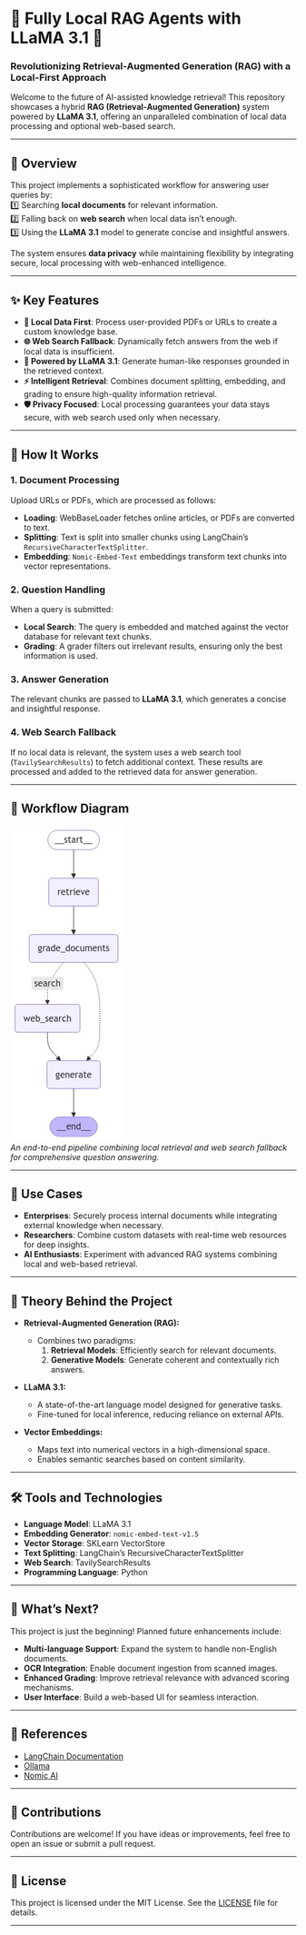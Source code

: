 
# **🌟 Fully Local RAG Agents with LLaMA 3.1 🌟**

### **Revolutionizing Retrieval-Augmented Generation (RAG) with a Local-First Approach**

Welcome to the future of AI-assisted knowledge retrieval! This repository showcases a hybrid **RAG (Retrieval-Augmented Generation)** system powered by **LLaMA 3.1**, offering an unparalleled combination of local data processing and optional web-based search.

---

## **📖 Overview**

This project implements a sophisticated workflow for answering user queries by:  
1️⃣ Searching **local documents** for relevant information.  
2️⃣ Falling back on **web search** when local data isn’t enough.  
3️⃣ Using the **LLaMA 3.1** model to generate concise and insightful answers.  

The system ensures **data privacy** while maintaining flexibility by integrating secure, local processing with web-enhanced intelligence.

---

## **✨ Key Features**

- **💾 Local Data First**: Process user-provided PDFs or URLs to create a custom knowledge base.  
- **🌐 Web Search Fallback**: Dynamically fetch answers from the web if local data is insufficient.  
- **🧠 Powered by LLaMA 3.1**: Generate human-like responses grounded in the retrieved context.  
- **⚡ Intelligent Retrieval**: Combines document splitting, embedding, and grading to ensure high-quality information retrieval.  
- **🛡️ Privacy Focused**: Local processing guarantees your data stays secure, with web search used only when necessary.  

---

## **🚦 How It Works**

### **1. Document Processing**  
Upload URLs or PDFs, which are processed as follows:  
- **Loading**: WebBaseLoader fetches online articles, or PDFs are converted to text.  
- **Splitting**: Text is split into smaller chunks using LangChain’s `RecursiveCharacterTextSplitter`.  
- **Embedding**: `Nomic-Embed-Text` embeddings transform text chunks into vector representations.  

### **2. Question Handling**  
When a query is submitted:  
- **Local Search**: The query is embedded and matched against the vector database for relevant text chunks.  
- **Grading**: A grader filters out irrelevant results, ensuring only the best information is used.  

### **3. Answer Generation**  
The relevant chunks are passed to **LLaMA 3.1**, which generates a concise and insightful response.

### **4. Web Search Fallback**  
If no local data is relevant, the system uses a web search tool (`TavilySearchResults`) to fetch additional context. These results are processed and added to the retrieved data for answer generation.

---

## **🔬 Workflow Diagram**

![Workflow Diagram](assets/workflow_diagram.jpeg)  
*An end-to-end pipeline combining local retrieval and web search fallback for comprehensive question answering.*

---

## **🎯 Use Cases**

- **Enterprises**: Securely process internal documents while integrating external knowledge when necessary.  
- **Researchers**: Combine custom datasets with real-time web resources for deep insights.  
- **AI Enthusiasts**: Experiment with advanced RAG systems combining local and web-based retrieval.  

---

## **📜 Theory Behind the Project**
- **Retrieval-Augmented Generation (RAG):**
  - Combines two paradigms:
    1. **Retrieval Models**: Efficiently search for relevant documents.
    2. **Generative Models**: Generate coherent and contextually rich answers.

- **LLaMA 3.1:**
  - A state-of-the-art language model designed for generative tasks.
  - Fine-tuned for local inference, reducing reliance on external APIs.

- **Vector Embeddings:**
  - Maps text into numerical vectors in a high-dimensional space.
  - Enables semantic searches based on content similarity.

---

## **🛠️ Tools and Technologies**

- **Language Model**: LLaMA 3.1  
- **Embedding Generator**: `nomic-embed-text-v1.5`  
- **Vector Storage**: SKLearn VectorStore  
- **Text Splitting**: LangChain’s RecursiveCharacterTextSplitter  
- **Web Search**: TavilySearchResults  
- **Programming Language**: Python  

---

## **🌟 What’s Next?**

This project is just the beginning! Planned future enhancements include:  
- **Multi-language Support**: Expand the system to handle non-English documents.  
- **OCR Integration**: Enable document ingestion from scanned images.  
- **Enhanced Grading**: Improve retrieval relevance with advanced scoring mechanisms.  
- **User Interface**: Build a web-based UI for seamless interaction.  

---

## **📖 References**

- [LangChain Documentation](https://langchain.com/)  
- [Ollama](https://ollama.com/)  
- [Nomic AI](https://nomic.ai/)  

---

## **🤝 Contributions**  
Contributions are welcome! If you have ideas or improvements, feel free to open an issue or submit a pull request.

---

## **📜 License**  
This project is licensed under the MIT License. See the [LICENSE](LICENSE) file for details.

--- 
